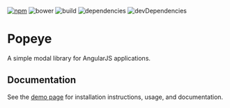 [![npm](https://img.shields.io/npm/v/angular-popeye.svg)](https://www.npmjs.com/package/angular-popeye)
![bower](https://img.shields.io/bower/v/angular-popeye.svg)
![build](https://img.shields.io/circleci/project/Pathgather/popeye/master.svg)
![dependencies](https://img.shields.io/david/Pathgather/angular-popeye.svg)
![devDependencies](https://img.shields.io/david/dev/Pathgather/angular-popeye.svg)

# Popeye
A simple modal library for AngularJS applications.

## Documentation
See the [demo page](http://pathgather.github.io/popeye/) for installation instructions, usage, and documentation.
